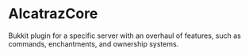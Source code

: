 # AlcatrazCore
Bukkit plugin for a specific server with an overhaul of features, such as commands, enchantments, and ownership systems.
